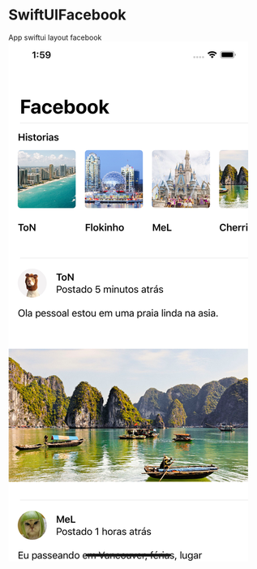 # SwiftUIFacebook
App swiftui layout facebook
![](https://github.com/wesleysfavarin/SwiftUIFacebook/blob/master/Simulator%20Screen%20Shot%20-%20iPhone%20Xs%20Max%20-%202019-07-06%20at%2013.59.49.png)
